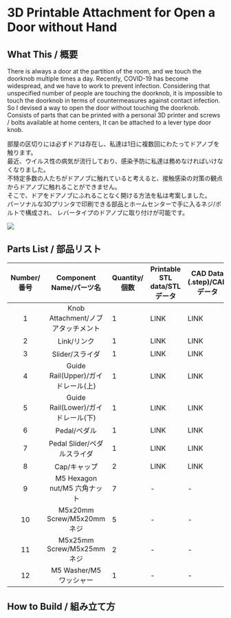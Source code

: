 # 3D Printable Attachment for Open a Door without Hand

## What This / 概要

There is always a door at the partition of the room, and we touch the doorknob multiple times a day.
Recently, COVID-19 has become widespread, and we have to work to prevent infection.
Considering that unspecified number of people are touching the doorknob, it is impossible to touch the doorknob in terms of countermeasures against contact infection.
So I devised a way to open the door without touching the doorknob.
Consists of parts that can be printed with a personal 3D printer and screws / bolts available at home centers,
It can be attached to a lever type door knob.

部屋の区切りには必ずドアは存在し、私達は1日に複数回にわたってドアノブを触ります。  
最近、ウイルス性の病気が流行しており、感染予防に私達は務めなければいけなくなりました。  
不特定多数の人たちがドアノブに触れていると考えると、接触感染の対策の観点からドアノブに触れることができません。  
そこで、ドアをドアノブにふれることなく開ける方法を私は考案しました。  
パーソナルな3Dプリンタで印刷できる部品とホームセンターで手に入るネジ/ボルトで構成され、
レバータイプのドアノブに取り付けが可能です。

![](./img/head.gif)

## Parts List / 部品リスト

|Number/番号|Component Name/パーツ名|Quantity/個数|Printable STL data/STLデータ| CAD Data (.step)/CADデータ|Other/備考|
|:-:|:-:|-|-|-|-|
|1|Knob Attachment/ノブアタッチメント| 1 | LINK | LINK | |
|2|Link/リンク| 1 | LINK | LINK | |
|3|Slider/スライダ| 1 | LINK | LINK | |
|4|Guide Rail(Upper)/ガイドレール(上)| 1 | LINK | LINK | |
|5|Guide Rail(Lower)/ガイドレール(下)| 1 | LINK | LINK | |
|6|Pedal/ペダル| 1 | LINK | LINK | |
|7|Pedal Slider/ペダルスライダ| 1 | LINK | LINK | |
|8|Cap/キャップ| 2 | LINK | LINK | |
|9|M5 Hexagon nut/M5 六角ナット| 7 | - | - | |
|10|M5x20mm Screw/M5x20mm ネジ| 5 | - | - | |
|11|M5x25mm Screw/M5x25mm ネジ| 2 | - | - | |
|12|M5 Washer/M5 ワッシャー| 1 | - | - | |

## How to Build / 組み立て方